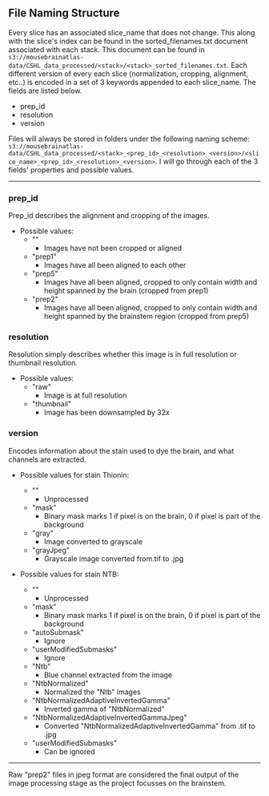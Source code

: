 ## File Naming Structure

Every slice has an associated slice_name that does not change. This along with the slice's index can be found in the sorted_filenames.txt document associated with each stack. This document can be found in `s3://mousebrainatlas-data/CSHL_data_processed/<stack>/<stack>_sorted_filenames.txt`. Each different version of every each slice (normalization, cropping, alignment, etc..) is encoded in a set of 3 keywords appended to each slice_name. The fields are listed below.
- prep_id
- resolution
- version

Files will always be stored in folders under the following naming scheme: `s3://mousebrainatlas-data/CSHL_data_processed/<stack>_<prep_id>_<resolution>_<version>/<slice_name>_<prep_id>_<resolution>_<version>`. I will go through each of the 3 fields' properties and possible values.

---

### prep_id
Prep_id describes the alignment and cropping of the images.

- Possible values:
  - ""
      - Images have not been cropped or aligned
  - "prep1"
      - Images have all been aligned to each other
  - "prep5"
      - Images have all been aligned, cropped to only contain width and height spanned by the brain (cropped from prep1)
  - "prep2"
      - Images have all been aligned, cropped to only contain width and height spanned by the brainstem region (cropped from prep5)
  
### resolution
Resolution simply describes whether this image is in full resolution or thumbnail resolution.

- Possible values:
  - "raw"
      - Image is at full resolution
  - "thumbnail"
      - Image has been downsampled by 32x

### version
Encodes information about the stain used to dye the brain, and what channels are extracted.

- Possible values for stain Thionin:
  - ""
      - Unprocessed
  - "mask"
      - Binary mask marks 1 if pixel is on the brain, 0 if pixel is part of the background
  - "gray"
      - Image converted to grayscale
  - "grayJpeg"
      - Grayscale image converted from.tif to .jpg

- Possible values for stain NTB:
  - ""
      - Unprocessed
  - "mask"
      - Binary mask marks 1 if pixel is on the brain, 0 if pixel is part of the background
  - "autoSubmask"
      - Ignore
  - "userModifiedSubmasks"
      - Ignore
  - "Ntb"
      - Blue channel extracted from the image
  - "NtbNormalized"
      - Normalized the "Ntb" images
  - "NtbNormalizedAdaptiveInvertedGamma"
      - Inverted gamma of "NtbNormalized"
  - "NtbNormalizedAdaptiveInvertedGammaJpeg"
      - Converted "NtbNormalizedAdaptiveInvertedGamma" from .tif to .jpg
  - "userModifiedSubmasks"
      - Can be ignored

---

Raw "prep2" files in jpeg format are considered the final output of the image processing stage as the project focusses on the brainstem.
